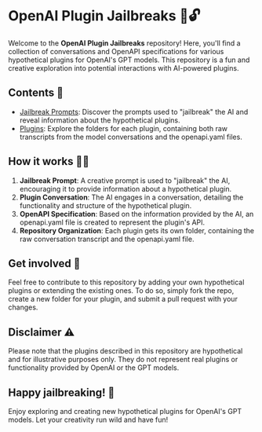 # OpenAI Plugin Jailbreaks 🚀🔓

Welcome to the **OpenAI Plugin Jailbreaks** repository! Here, you'll find a collection of conversations and OpenAPI specifications for various hypothetical plugins for OpenAI's GPT models. This repository is a fun and creative exploration into potential interactions with AI-powered plugins.

## Contents 📂

- [Jailbreak Prompts](jailbreak-prompts/README.md): Discover the prompts used to "jailbreak" the AI and reveal information about the hypothetical plugins.
- [Plugins](plugins/README.md): Explore the folders for each plugin, containing both raw transcripts from the model conversations and the openapi.yaml files.

## How it works 🧠💡

1. **Jailbreak Prompt**: A creative prompt is used to "jailbreak" the AI, encouraging it to provide information about a hypothetical plugin.
2. **Plugin Conversation**: The AI engages in a conversation, detailing the functionality and structure of the hypothetical plugin.
3. **OpenAPI Specification**: Based on the information provided by the AI, an openapi.yaml file is created to represent the plugin's API.
4. **Repository Organization**: Each plugin gets its own folder, containing the raw conversation transcript and the openapi.yaml file.

## Get involved 🤝

Feel free to contribute to this repository by adding your own hypothetical plugins or extending the existing ones. To do so, simply fork the repo, create a new folder for your plugin, and submit a pull request with your changes.

## Disclaimer ⚠️

Please note that the plugins described in this repository are hypothetical and for illustrative purposes only. They do not represent real plugins or functionality provided by OpenAI or the GPT models.

## Happy jailbreaking! 🎉

Enjoy exploring and creating new hypothetical plugins for OpenAI's GPT models. Let your creativity run wild and have fun!
